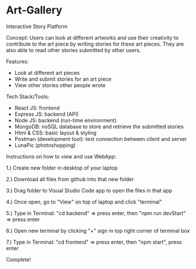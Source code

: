 # Art-Gallery
Interactive Story Platform

Concept:
Users can look at different artworks and use their creativity to contribute to the art piece by writing stories for these art pieces. 
They are also able to read other stories submitted by other users.

Features: 
- Look at different art pieces
- Write and submit stories for an art piece
- View other stories other people wrote

Tech Stack/Tools:
- React JS: frontend
- Express JS: backend (API)
- Node JS: backend (run-time environment)
- MongoDB: noSQL database to store and retrieve the submitted stories
- Html & CSS: basic layout & styling
- Postman (development tool): test connection between client and server
- LunaPic (photoshopping)


Instructions on how to view and use WebApp:

1.) Create new folder in desktop of your laptop

2.) Download all files from github into that new folder

3.) Drag folder to Visual Studio Code app to open the files in that app

4.) Once open, go to "View" on top of laptop and click "terminal"

5.) Type in Terminal: "cd backend"  => press enter, then "npm run devStart" => press enter

6.) Open new terminal by clicking "+" sign in top right corner of terminal box

7.) Type in Terminal: "cd frontend" => press enter, then "npm start", press enter

Complete!

